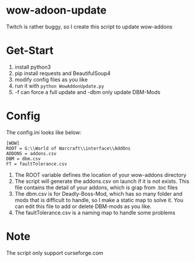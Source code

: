 # wow-adoon-update
Twitch is rather buggy, so I create this script to update wow-addons

# Get-Start
1. install python3
2. pip install requests and BeautifulSoup4
3. modify config files as you like
4. run it with `python WowAddonUpdate.py`
5. -f can force a full update and -dbm only update DBM-Mods

# Config
The config.ini looks like below:
```
[WOW]
ROOT = G:\\World of Warcraft\\interface\\AddOns
ADDONS = addons.csv
DBM = dbm.csv
FT = faultTolerance.csv
```
1. The ROOT variable defines the location of your wow-addons directory
2. The script will generate the addons.csv on launch if it is not exists. This file contains the detail of your addons, which is grap from .toc files
3. The dbm.csv is for Deadly-Boss-Mod, which has so many folder and mods that is difficult to handle, so I make a static map to solve it. You can edit this file to add or delete DBM-mods as you like.
4. The faultTolerance.csv is a naming map to handle some problems

# Note
The script only support curseforge.com
